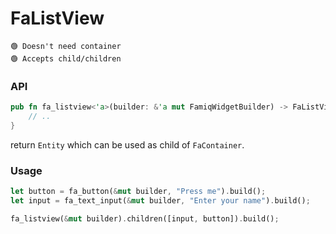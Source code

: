 # FaListView

```
🟢 Doesn't need container
🟢 Accepts child/children
```

### API
```rust
pub fn fa_listview<'a>(builder: &'a mut FamiqWidgetBuilder) -> FaListViewBuilder<'a> {
    // ..
}
```
return `Entity` which can be used as child of `FaContainer`.

### Usage
```rust
let button = fa_button(&mut builder, "Press me").build();
let input = fa_text_input(&mut builder, "Enter your name").build();

fa_listview(&mut builder).children([input, button]).build();
```
